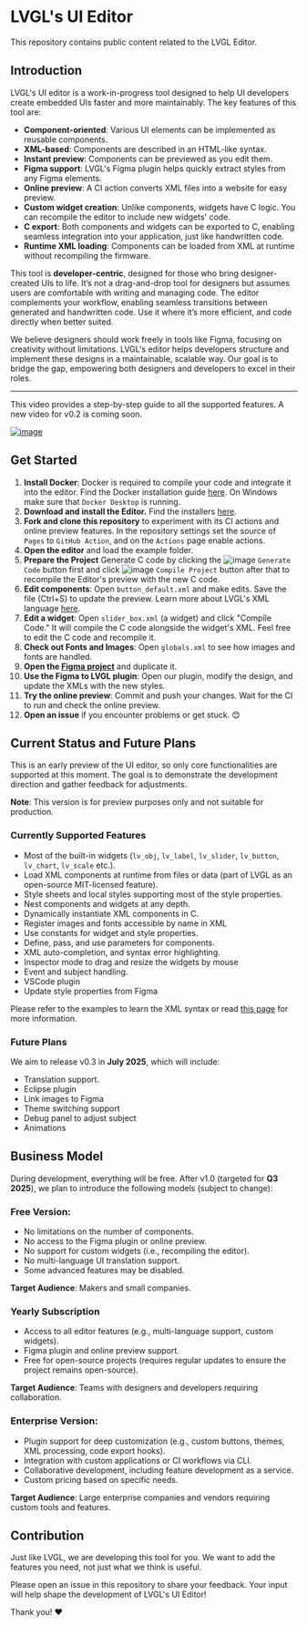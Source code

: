 # LVGL's UI Editor

This repository contains public content related to the LVGL Editor. 


## Introduction

LVGL's UI editor is a work-in-progress tool designed to help UI developers create embedded UIs faster and more maintainably. The key features of this tool are:

- **Component-oriented**: Various UI elements can be implemented as reusable components.
- **XML-based**: Components are described in an HTML-like syntax.
- **Instant preview**: Components can be previewed as you edit them.
- **Figma support**: LVGL's Figma plugin helps quickly extract styles from any Figma elements.
- **Online preview**: A CI action converts XML files into a website for easy preview.
- **Custom widget creation**: Unlike components, widgets have C logic. You can recompile the editor to include new widgets' code.
- **C export**: Both components and widgets can be exported to C, enabling seamless integration into your application, just like handwritten code.
- **Runtime XML loading**: Components can be loaded from XML at runtime without recompiling the firmware.

This tool is **developer-centric**, designed for those who bring designer-created UIs to life. It’s not a drag-and-drop tool for designers but assumes users are comfortable with writing and managing code. The editor complements your workflow, enabling seamless transitions between generated and handwritten code. Use it where it’s more efficient, and code directly when better suited.

We believe designers should work freely in tools like Figma, focusing on creativity without limitations. LVGL's editor helps developers structure and implement these designs in a maintainable, scalable way. Our goal is to bridge the gap, empowering both designers and developers to excel in their roles.

---

This video provides a step-by-step guide to all the supported features. A new video for v0.2 is coming soon. 

[![image](https://github.com/user-attachments/assets/2c72c3c9-44fa-4ae4-8616-867e2efe3209)
](https://youtu.be/gCxBAK9EByA)


## Get Started

1. **Install Docker**: Docker is required to compile your code and integrate it into the editor. Find the Docker installation guide [here](https://docs.docker.com/engine/install/). On Windows make sure that `Docker Desktop` is running. 
2. **Download and install the Editor.** Find the installers [here](https://github.com/lvgl/lvgl_editor/releases/tag/v0.2.0).
3. **Fork and clone this repository** to experiment with its CI actions and online preview features. In the repository settings set the source of `Pages` to `GitHub Action`, and on the `Actions` page enable actions. 
4. **Open the editor** and load the example folder.
5. **Prepare the Project** Generate C code by clicking the ![image](https://github.com/user-attachments/assets/f2c720b6-19cf-4abd-a79b-ac31b2cc0fec)
`Generate Code` button first and click ![image](https://github.com/user-attachments/assets/8cb7fb0b-bde3-4be7-af31-10131c5c9476)
`Compile Project` button after that to recompile the Editor's preview with the new C code.  
6. **Edit components**: Open `button_default.xml` and make edits. Save the file (Ctrl+S) to update the preview. Learn more about LVGL's XML language [here](https://docs.lvgl.io/master/details/other-components/xml.html).
7. **Edit a widget**: Open `slider_box.xml` (a widget) and click "Compile Code." It will compile the C code alongside the widget's XML. Feel free to edit the C code and recompile it.
8. **Check out Fonts and Images**: Open `globals.xml` to see how images and fonts are handled.
9. **Open the [Figma project](https://www.figma.com/design/itmQpC9m5HessaOZFbYTwK/Example?node-id=0-1&t=oWqPUdcRyVYtRgAY-0)** and duplicate it.
10. **Use the Figma to LVGL plugin**: Open our plugin, modify the design, and update the XMLs with the new styles.
11. **Try the online preview**: Commit and push your changes. Wait for the CI to run and check the online preview.
12. **Open an issue** if you encounter problems or get stuck. 😊

## Current Status and Future Plans

This is an early preview of the UI editor, so only core functionalities are supported at this moment. 
The goal is to demonstrate the development direction and gather feedback for adjustments.

**Note**: This version is for preview purposes only and not suitable for production.

### Currently Supported Features

- Most of the built-in widgets (`lv_obj`, `lv_label`, `lv_slider`, `lv_button`, `lv_chart`, `lv_scale` etc.).
- Load XML components at runtime from files or data (part of LVGL as an open-source MIT-licensed feature).
- Style sheets and local styles supporting most of the style properties.
- Nest components and widgets at any depth.
- Dynamically instantiate XML components in C.
- Register images and fonts accessible by name in XML
- Use constants for widget and style properties.
- Define, pass, and use parameters for components.
- XML auto-completion, and syntax error highlighting.
- Inspector mode to drag and resize the widgets by mouse
- Event and subject handling.
- VSCode plugin
- Update style properties from Figma
 
Please refer to the examples to learn the XML syntax or read [this page](https://docs.lvgl.io/master/details/auxiliary-modules/xml/index.html) for more information.

### Future Plans

We aim to release v0.3 in **July 2025**, which will include:

- Translation support.
- Eclipse plugin
- Link images to Figma
- Theme switching support
- Debug panel to adjust subject
- Animations

## Business Model

During development, everything will be free. After v1.0 (targeted for **Q3 2025**), we plan to introduce the following models (subject to change):

### Free Version:
- No limitations on the number of components.
- No access to the Figma plugin or online preview.
- No support for custom widgets (i.e., recompiling the editor).
- No multi-language UI translation support.
- Some advanced features may be disabled.

**Target Audience**: Makers and small companies.

### Yearly Subscription
- Access to all editor features (e.g., multi-language support, custom widgets).
- Figma plugin and online preview support.
- Free for open-source projects (requires regular updates to ensure the project remains open-source).

**Target Audience**: Teams with designers and developers requiring collaboration.

### Enterprise Version:
- Plugin support for deep customization (e.g., custom buttons, themes, XML processing, code export hooks).
- Integration with custom applications or CI workflows via CLI.
- Collaborative development, including feature development as a service.
- Custom pricing based on specific needs.

**Target Audience**: Large enterprise companies and vendors requiring custom tools and features.

## Contribution

Just like LVGL, we are developing this tool for you. We want to add the features you need, not just what we think is useful.

Please open an issue in this repository to share your feedback. Your input will help shape the development of LVGL's UI Editor! 

Thank you! ❤️
